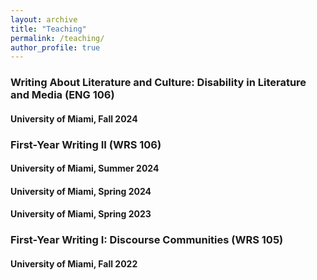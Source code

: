 ```yaml
---
layout: archive
title: "Teaching"
permalink: /teaching/
author_profile: true
---
```


### Writing About Literature and Culture: Disability in Literature and Media (ENG 106)
#### University of Miami, Fall 2024



### First-Year Writing II (WRS 106)
#### University of Miami, Summer 2024
#### University of Miami, Spring 2024 
#### University of Miami, Spring 2023


### First-Year Writing I: Discourse Communities (WRS 105)
#### University of Miami, Fall 2022
 



